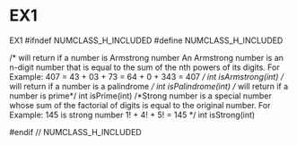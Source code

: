# EX1
EX1
#ifndef NUMCLASS_H_INCLUDED
#define NUMCLASS_H_INCLUDED

/* will return if a number is Armstrong number
An Armstrong number is an n-digit number that is equal to the sum of the nth powers of its digits.
For Example: 407 = 43 + 03 + 73 = 64 + 0 + 343 = 407
*/
int isArmstrong(int)
/* will return if a number is a palindrome */
int isPalindrome(int)
/* will return if a number is prime*/
int isPrime(int)
/*Strong number is a special number whose sum of the factorial of digits is equal to the original
number. For Example: 145 is strong number
1! + 4! + 5! = 145
*/
int isStrong(int)

#endif // NUMCLASS_H_INCLUDED
